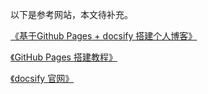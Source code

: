 以下是参考网站，本文待补充。

[《基于Github Pages + docsify 搭建个人博客》](https://zhuanlan.zhihu.com/p/101126727)

[《GitHub Pages 搭建教程》](https://sspai.com/post/54608)

[《docsify 官网》](https://docsify.js.org/#/)